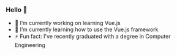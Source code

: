 ### Hello 👋

- 🔭 I’m currently working on learning Vue.js
- 🌱 I’m currently learning how to use the Vue.js framework 
- ⚡ Fun fact: I've recently graduated with a degree in Computer Engineering  
<!--
**leightonoff/leightonoff** is a ✨ _special_ ✨ repository because its `README.md` (this file) appears on your GitHub profile.

Here are some ideas to get you started:



- 👯 I’m looking to collaborate on ...
- 🤔 I’m looking for help with ...
- 💬 Ask me about ...
- 📫 How to reach me: ...
- 😄 Pronouns: ...
-->
